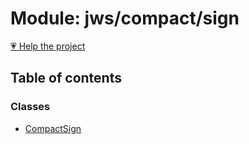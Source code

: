 # Module: jws/compact/sign

[💗 Help the project](https://github.com/sponsors/panva)

## Table of contents

### Classes

- [CompactSign](../classes/jws_compact_sign.CompactSign.md)
